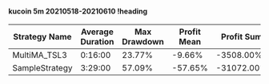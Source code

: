 #### kucoin 5m 20210518-20210610 !heading
| Strategy Name  | Average Duration | Max Drawdown | Profit Mean | Profit Sum | Profit Total | Trade Count | Win Rate |
| -------------- | ---------------- | ------------ | ----------- | ---------- | ------------ | ----------- | -------- |
| MultiMA_TSL3   | 0:16:00          | 23.77%       | -9.66%      | -3508.00%  | -869.00%     | 363         | 60.33%   |
| SampleStrategy | 3:29:00          | 57.09%       | -57.65%     | -31072.00% | -5042.00%    | 539         | 80.71%   |